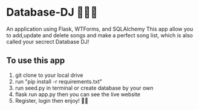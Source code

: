 # Database-DJ 🎵🧑‍🎤
An application using Flask, WTForms, and SQLAlchemy
This app allow you to add,update and delete songs and make a perfect song list, which is also called your secrect Database DJ!

## To use this app
1. git clone to your local drive
2. run "pip install -r requirements.txt"
3. run seed.py in terminal or create database by your own
4. flask run app.py then you can see the live website
5. Register, login then enjoy! 🧑‍🎤